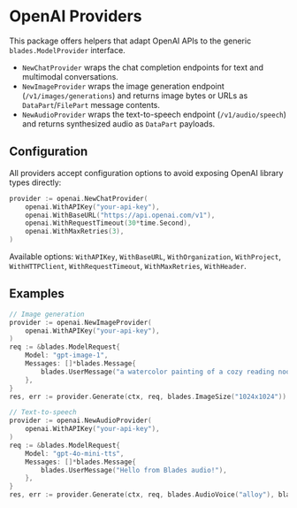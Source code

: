 # OpenAI Providers

This package offers helpers that adapt OpenAI APIs to the generic `blades.ModelProvider` interface.

- `NewChatProvider` wraps the chat completion endpoints for text and multimodal conversations.
- `NewImageProvider` wraps the image generation endpoint (`/v1/images/generations`) and returns image bytes or URLs as `DataPart`/`FilePart` message contents.
- `NewAudioProvider` wraps the text-to-speech endpoint (`/v1/audio/speech`) and returns synthesized audio as `DataPart` payloads.

## Configuration

All providers accept configuration options to avoid exposing OpenAI library types directly:

```go
provider := openai.NewChatProvider(
    openai.WithAPIKey("your-api-key"),
    openai.WithBaseURL("https://api.openai.com/v1"),
    openai.WithRequestTimeout(30*time.Second),
    openai.WithMaxRetries(3),
)
```

Available options: `WithAPIKey`, `WithBaseURL`, `WithOrganization`, `WithProject`, `WithHTTPClient`, `WithRequestTimeout`, `WithMaxRetries`, `WithHeader`.

## Examples

```go
// Image generation
provider := openai.NewImageProvider(
    openai.WithAPIKey("your-api-key"),
)
req := &blades.ModelRequest{
    Model: "gpt-image-1",
    Messages: []*blades.Message{
        blades.UserMessage("a watercolor painting of a cozy reading nook"),
    },
}
res, err := provider.Generate(ctx, req, blades.ImageSize("1024x1024"))
```

```go
// Text-to-speech
provider := openai.NewAudioProvider(
    openai.WithAPIKey("your-api-key"),
)
req := &blades.ModelRequest{
    Model: "gpt-4o-mini-tts",
    Messages: []*blades.Message{
        blades.UserMessage("Hello from Blades audio!"),
    },
}
res, err := provider.Generate(ctx, req, blades.AudioVoice("alloy"), blades.AudioResponseFormat("mp3"))
```
